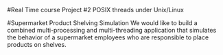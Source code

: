 #Real Time course Project #2
POSIX threads under Unix/Linux

#Supermarket Product Shelving Simulation
We would like to build a combined multi-processing and multi-threading application that
simulates the behavior of a supermarket employees who are responsible to place products
on shelves. 

